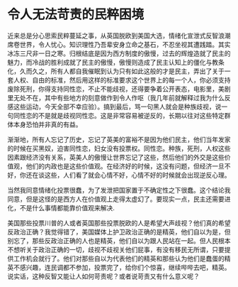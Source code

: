 # 令人无法苛责的民粹困境

近来总是分心思索民粹蔓延之事，从英国脱欧到美国大选，情绪化宣泄式反智浪潮席卷世界，令人忧心。知识理性乃吾辈安身立命之基石，不忍坐视其遭践踏。其实冰冻三尺非一日之寒。归根结底是因为西方制度的傲慢，过去的辉煌造就了民主的魅力，而冷战的胜利成就了民主的傲慢，傲慢则造成了民主认知上的僵化与教条化，久而久之，所有人都自我催眠到认为只有如此这般的才是民主，弄出了关于一套人权、自由的标准，然后用这样的标准要求这个世界上的每一个人，你必须支持废除死刑，你得支持同性恋，不止不能歧视，还得要争着公开表态，电影里，美剧里无处不在，其中有些地方的刻意做作到令人作呕（我几年前就解释过我为什么反感这些运动，今天全部不幸应验）。搞到最后，骂一句黑人就会是种族歧视，说一句同性恋的不是就是歧视同性恋。这是非常容易被逆反的，长期以往对这些特定群体本身恐怕并非真的有益。

渐渐地，所有人忘记了历史，忘记了英美的富裕不是因为他们民主，他们当年发家的时候在买黑奴，迫害同性恋，妇女没有投票权。同性恋。种族，死刑，人权这些因素跟经济没有关系，英美人的傲慢让世界忘记了这些，然后他们的外交是这些价值观，他们的内政也是这些价值观。在经济好的时候，这没有问题，但经济一旦不好，你还在谈这些，人们看了就会心情不好，心情不好的时候就会出现逆反心理。

当然我同意情绪化投票很蠢，为了发泄把国家置于不确定性之下很蠢。这个结论我同意，但是这怪的是西方人在价值观上走得太虚幻了。要现实一点，民主还需要进化，不是什么事情都能靠价值观来解决.

美国那些投票川普的人或者英国那些投票脱欧的人是希望大声歧视？他们真的希望反政治正确？我觉得错了，美国媒体上护卫政治正确的是精英，他们自以为是，但别忘了，那些反政治正确的人也是精英，他们自以为跟人民站在一起。但人民根本不想听关于政治正确的一切，歧视不歧视关他们屁事，有没有移民无所谓，只要提供工作机会就行了。他们对那些自以为代表他们的精英和那些认为他们是蠢蛋的精英不感兴趣，连民调都不参加，投票完了，给你们个惊喜，继续哔哔去吧，精英。说实话，这种反智又能让人如何苛责呢？或者说苛责又有什么意义呢？
